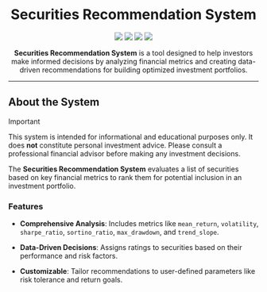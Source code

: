 <h1 align="center">Securities Recommendation System</h1>

<div align="center">

<img src="https\://img.shields.io/github/repo-size/D1ffic00lt/securities-recommendation-system">

<img src="https://img.shields.io/github/languages/code-size/D1ffic00lt/securities-recommendation-system">

<img src="https://img.shields.io/github/commit-activity/y/D1ffic00lt/securities-recommendation-system">

<img  src="https://img.shields.io/github/license/D1ffic00lt/securities-recommendation-system">

</div>

<p align="center"><strong>Securities Recommendation System</strong> is a tool designed to help investors make informed decisions by analyzing financial metrics and creating data-driven recommendations for building optimized investment portfolios.</p>



---



## About the System



> [!IMPORTANT]
> This system is intended for informational and educational purposes only. It does **not** constitute personal investment advice. Please consult a professional financial advisor before making any investment decisions.



The **Securities Recommendation System** evaluates a list of securities based on key financial metrics to rank them for potential inclusion in an investment portfolio.



### Features



- **Comprehensive Analysis**: Includes metrics like `mean_return`, `volatility`, `sharpe_ratio`, `sortino_ratio`, `max_drawdown`, and `trend_slope`.

- **Data-Driven Decisions**: Assigns ratings to securities based on their performance and risk factors.

- **Customizable**: Tailor recommendations to user-defined parameters like risk tolerance and return goals.






